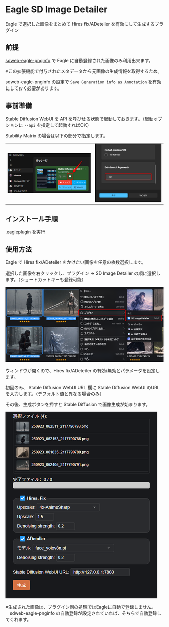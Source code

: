 # Eagle SD Image Detailer
Eagle で選択した画像をまとめて Hires fix/ADeteiler を有効にして生成するプラグイン

## 前提
[sdweb-eagle-pnginfo](https://github.com/bbc-mc/sdweb-eagle-pnginfo) で Eagle に自動登録された画像のみ利用出来ます。

※この拡張機能で付与されたメタデータから元画像の生成情報を取得するため。

sdweb-eagle-pnginfo の設定で `Save Generation info as Annotation` を有効にしておく必要があります。

## 事前準備
Stable Diffusion WebUI を API を呼びせる状態で起動しておきます。（起動オプションに `--api` を指定して起動すればOK）

Stability Matrix の場合は以下の部分で指定します。

<table>
  <tr>
    <td><img src="img/1.png" width="500"></td>
    <td><img src="img/2.png" width="400"></td>
  </tr>
</table>

## インストール手順
.eagleplugin を実行

## 使用方法
Eagle で Hires fix/ADeteiler をかけたい画像を任意の枚数選択します。

選択した画像を右クリックし、プラグイン → SD Image Detailer の順に選択します。（ショートカットキーも登録可能）

<img src="img/3.png">

<br>

ウィンドウが開くので、Hires fix/ADeteiler の有効/無効とパラメータを設定します。

初回のみ、 Stable Diffusion WebUI URL 欄に Stable Diffusion WebUI のURLを入力します。（デフォルト値と異なる場合のみ）

その後、生成ボタンを押すと Stable Diffusion で画像生成が始まります。

<img src="img/4.png">

<br>

※生成された画像は、プラグイン側の処理ではEagleに自動で登録しません。
<br>　sdweb-eagle-pnginfo の自動登録が設定されていれば、そちらで自動登録してくれます。
